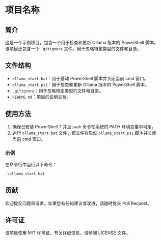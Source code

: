 # 项目名称

## 简介

这是一个示例项目，包含一个用于检查和更新 Ollama 版本的 PowerShell 脚本。该项目还包含一个 `.gitignore` 文件，用于忽略特定类型的文件和目录。

## 文件结构

- `ollama_start.bat`：用于启动 PowerShell 脚本并关闭当前 cmd 窗口。
- `ollama_start.ps1`：用于检查和更新 Ollama 版本的 PowerShell 脚本。
- `.gitignore`：用于忽略特定类型的文件和目录。
- `README.md`：项目的说明文档。

## 使用方法

1. 确保已安装 PowerShell 7 并且 `pwsh` 命令在系统的 PATH 环境变量中可用。
2. 运行 `ollama_start.bat` 文件，该文件将启动 `ollama_start.ps1` 脚本并关闭当前 cmd 窗口。

### 示例

在命令行中运行以下命令：

```sh
.\ollama_start.bat
```

## 贡献

欢迎提交问题和请求。如果您有任何建议或改进，请随时提交 Pull Request。

## 许可证

该项目使用 MIT 许可证。有关详细信息，请参阅 LICENSE 文件。
